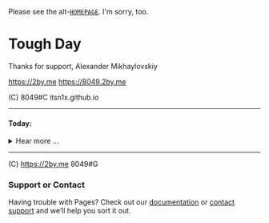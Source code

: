 Please see the alt-[`HOMEPAGE`](/homepage). I'm sorry, too.

# Tough Day
Thanks for support, Alexander Mikhaylovskiy

<https://2by.me>
<https://8049.2by.me>

(C) 8049#C
itsn1x.github.io

---

#### Today:
<details><summary>Hear more ...</summary><blockquote class="twitter-tweet"><p lang="en" dir="ltr">Dear <a href="https://twitter.com/TryGhost?ref_src=twsrc%5Etfw">@TryGhost</a> <br><br>Are you dead or am <a href="https://twitter.com/search?q=%24i&amp;src=ctag&amp;ref_src=twsrc%5Etfw">$i</a> dead?<a href="https://t.co/sjOcQUyRWO">https://t.co/sjOcQUyRWO</a> :( <br>Bring a paramedic please I&#39;m dropping pulse!<a href="https://twitter.com/hashtag/day8049?src=hash&amp;ref_src=twsrc%5Etfw">#day8049</a> <a href="https://t.co/YkTsNCkBPg">pic.twitter.com/YkTsNCkBPg</a></p>&mdash; HELP me! @tryGHOST | Thanks, @NAMECHEAP (@itsN1X) <a href="https://twitter.com/itsN1X/status/1048154539742846977?ref_src=twsrc%5Etfw">October 5, 2018</a></blockquote> <script async src="https://platform.twitter.com/widgets.js" charset="utf-8"></script><br>

<h1>So, for the interims, check out the 'old(new?) <a href="/homepage">HOMEPAGE</a>.</h1>
%%% Sadly coded by Luser, N1X - Day#8049. %%%
<h4>Later, Today:</h4>
<blockquote class="twitter-tweet"><p lang="en" dir="ltr">Meanwhile, out of no random where, we got <a href="https://twitter.com/hashtag/Trending?src=hash&amp;ref_src=twsrc%5Etfw">#Trending</a> on <a href="https://twitter.com/hashtag/Git?src=hash&amp;ref_src=twsrc%5Etfw">#Git</a> ~.`<br><br>[<a href="https://twitter.com/hashtag/Day8049?src=hash&amp;ref_src=twsrc%5Etfw">#Day8049</a>] (gith broke, later) <a href="https://t.co/hmBk4BPCsx">pic.twitter.com/hmBk4BPCsx</a></p>&mdash; HELP me! @tryGHOST | Thanks, @NAMECHEAP (@itsN1X) <a href="https://twitter.com/itsN1X/status/1048182867983925248?ref_src=twsrc%5Etfw">October 5, 2018</a></blockquote> <script async src="https://platform.twitter.com/widgets.js" charset="utf-8"></script></details>

---

(C) <https://2by.me> 8049#G

### Support or Contact
Having trouble with Pages? Check out our [documentation](https://twitter.com/itsN1X/) or [contact support](mailto:k9nikhil@gmail.com) and we’ll help you sort it out.
